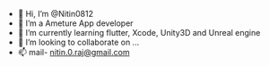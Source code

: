 - 👋 Hi, I’m @Nitin0812
- 👀 I’m a Ameture App developer
- 🌱 I’m currently learning flutter, Xcode, Unity3D and Unreal engine
- 💞️ I’m looking to collaborate on ...
- 📫 mail- nitin.0.raj@gmail.com

<!---
Nitin0812/Nitin0812 is a ✨ special ✨ repository because its `README.md` (this file) appears on your GitHub profile.
You can click the Preview link to take a look at your changes.
--->
